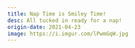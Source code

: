```yaml
---
title: Nap Time is Smiley Time!
desc: All tucked in ready for a nap!
origin-date: 2021-04-23
image: https://i.imgur.com/lPwmGqW.jpg
---
```

